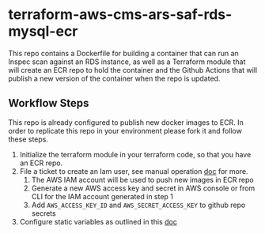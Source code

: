# terraform-aws-cms-ars-saf-rds-mysql-ecr

This repo contains a Dockerfile for building a container that can run an
Inspec scan against an RDS instance, as well as a Terraform module that
will create an ECR repo to hold the container and the Github Actions that
will publish a new version of the container when the repo is updated.

## Workflow Steps

This repo is already configured to publish new docker images to ECR. In order to replicate this repo in your environment please fork it and follow these steps.

1. Initialize the terraform module in your terraform code, so that you have an ECR repo.
1. File a ticket to create an Iam user, see manual operation [doc](/docs/0001-IAM-user.md) for more.
    1. The AWS IAM account will be used to push new images in ECR repo
    1. Generate a new AWS access key and secret in AWS console or from CLI for the IAM account generated in step 1
    1. Add `AWS_ACCESS_KEY_ID` and `AWS_SECRET_ACCESS_KEY` to github repo secrets
1. Configure static variables as outlined in this [doc](/docs/0002-githubactions-static-variables.md)